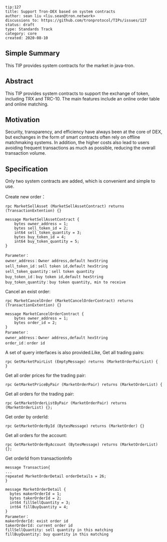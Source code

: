 ``` 
tip:127
title: Support Tron-DEX based on system contracts
author: sean liu <liu.sean@tron.network> 
discussions to: https://github.com/tronprotocol/TIPs/issues/127
status: draft
type: Standards Track
category: core
created: 2020-08-10
```

## Simple Summary 
This TIP provides system contracts for the market in java-tron.

## Abstract
This TIP provides system contracts to support the exchange of token, including TRX and TRC-10. The main features include an online order table and online matching.

## Motivation
Security, transparency, and efficiency have always been at the core of DEX, but exchanges in the form of smart contracts often rely on offline matchmaking systems.
In addition, the higher costs also lead to users avoiding frequent transactions as much as possible, reducing the overall transaction volume.

 
## Specification
Only two system contracts are added, which is convenient and simple to use.

Create new order：
```
rpc MarketSellAsset (MarketSellAssetContract) returns (TransactionExtention) {}

message MarketSellAssetContract {
    bytes owner_address = 1;
    bytes sell_token_id = 2;
    int64 sell_token_quantity = 3;
    bytes buy_token_id = 4;
    int64 buy_token_quantity = 5;
}

Parameter：
owner_address：Owner address,default hexString 
sell_token_id：sell token id,default hexString     
sell_token_quantity：sell token quantity           
buy_token_id：buy token id,default hexString         
buy_token_quantity：buy token quantity, min to receive
```

Cancel an exist order:
```
rpc MarketCancelOrder (MarketCancelOrderContract) returns (TransactionExtention) {}

message MarketCancelOrderContract {
    bytes owner_address = 1;
    bytes order_id = 2;
}
Parameter：
owner_address：Owner address,default hexString 
order_id：order id
```

A set of query interfaces is also provided.Like,
Get all trading pairs:
```
rpc GetMarketPairList (EmptyMessage) returns (MarketOrderPairList) {  }
```
Get all order prices for the trading pair:
```
rpc GetMarketPriceByPair (MarketOrderPair) returns (MarketOrderList) {
```
Get all orders for the trading pair:
```
rpc GetMarketOrderListByPair (MarketOrderPair) returns (MarketOrderList) {};
```
Get order by orderId:
```
rpc GetMarketOrderById (BytesMessage) returns (MarketOrder) {}
```
Get all orders for the account:
```
rpc GetMarketOrderByAccount (BytesMessage) returns (MarketOrderList) {};
```

Get orderId from transactionInfo
```
message Transaction{
...
repeated MarketOrderDetail orderDetails = 26;
}

message MarketOrderDetail {
  bytes makerOrderId = 1;
  bytes takerOrderId = 2;
  int64 fillSellQuantity = 3;
  int64 fillBuyQuantity = 4;
}
Parameter：
makerOrderId: exist order id
takerOrderId: current order id
fillSellQuantity: sell quantity in this matching
fillBuyQuantity: buy quantity in this matching 
```

